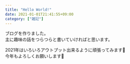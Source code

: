 ```yaml
---
title: "Hello World!"
date: 2021-01-01T21:41:55+09:00
category: ["雑記"]
---
```

ブログを作りました。  
主に趣味の話をつらつらと書いていければと思います。

2021年はいろいろアウトプット出来るように頑張ってみます💪  
今年もよろしくお願いします🙌

